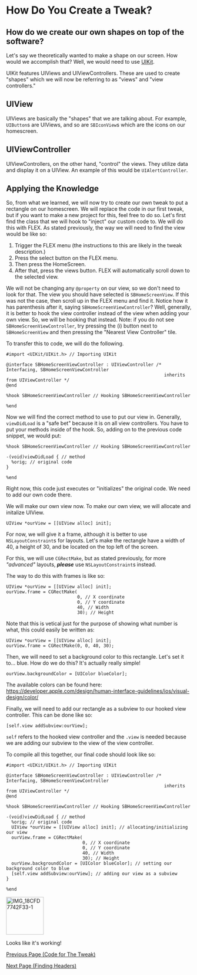 # How Do You Create a Tweak?

## How do we create our own shapes on top of the software?

Let's say we theoretically wanted to make a shape on our screen. How would we accomplish that? Well, we would need to use <a href="https://developer.apple.com/documentation/uikit?language=objc">UIKit</a>. 

UIKit features UIViews and UIViewControllers. These are used to create "shapes" which we will now be referring to as "views" and "view controllers."

## UIView
UIViews are basically the "shapes" that we are talking about. For example, `UIButton`s are UIViews, and so are `SBIconView`s which are the icons on our homescreen.

## UIViewController
UIViewControllers, on the other hand, "control" the views. They utilize data and display it on a UIView. An example of this would be `UIAlertController`.  

## Applying the Knowledge

So, from what we learned, we will now try to create our own tweak to put a rectangle on our homescreen. We will replace the code in our first tweak, but if you want to make a new project for this, feel free to do so. Let's first find the class that we will hook to "inject" our custom code to. We will do this with FLEX. As stated previously, the way we will need to find the view would be like so:

1. Trigger the FLEX menu (the instructions to this are likely in the tweak description.)
2. Press the select button on the FLEX menu.
3. Then press the HomeScreen.
4. After that, press the views button. FLEX will automatically scroll down to the selected view.

We will not be changing any `@property` on our view, so we don't need to look for that. The view you should have selected is `SBHomeScreenView`. If this was not the case, then scroll up in the FLEX menu and find it. Notice how it has parenthesis after it, saying `SBHomeScreenViewController`? Well, generally, it is better to hook the view controller instead of the view when adding your own view. So, we will be hooking that instead. 
Note: if you do not see `SBHomeScreenViewController`, try pressing the (i) button next to `SBHomeScreenView` and then pressing the "Nearest View Controller" tile.

To transfer this to code, we will do the following.

```objc
#import <UIKit/UIKit.h> // Importing UIKit

@interface SBHomeScreenViewController : UIViewController /* Interfacing, SBHomeScreenViewController
                                                            inherits from UIViewController */
@end

%hook SBHomeScreenViewController // Hooking SBHomeScreenViewController

%end
```

Now we will find the correct method to use to put our view in. Generally, `viewDidLoad` is a "safe bet" because it is on all view controllers. You have to put your methods inside of the hook. So, adding on to the previous code snippet, we would put:

```objc
%hook SBHomeScreenViewController // Hooking SBHomeScreenViewController

-(void)viewDidLoad { // method
  %orig; // original code
}

%end
```

Right now, this code just executes or "initializes" the original code. We need to add our own code there.

We will make our own view now. To make our own view, we will allocate and initalize UIView.

```objc
UIView *ourView = [[UIView alloc] init];
```

For now, we will give it a frame, although it is better to use `NSLayoutConstraint`s for layouts. Let's make the rectangle have a width of 40, a height of 30, and be located on the top left of the screen.

For this, we will use `CGRectMake`, but as stated previously, for more *"advanced"* layouts, ***please*** use `NSLayoutConstraint`s instead.

The way to do this with frames is like so:

```objc
UIView *ourView = [[UIView alloc] init];
ourView.frame = CGRectMake(
                           0, // X coordinate 
                           0, // Y coordinate
                           40, // Width
                           30); // Height
```

Note that this is vetical just for the purpose of showing what number is what, this could easily be written as:

```objc
UIView *ourView = [[UIView alloc] init];
ourView.frame = CGRectMake(0, 0, 40, 30); 
```

Then, we will need to set a background color to this rectangle. Let's set it to... blue. How do we do this? It's actually really simple!

```objc
ourView.backgroundColor = [UIColor blueColor];
```

The available colors can be found here: https://developer.apple.com/design/human-interface-guidelines/ios/visual-design/color/

Finally, we will need to add our rectangle as a subview to our hooked view controller. This can be done like so:

```objc
[self.view addSubview:ourView];
```

`self` refers to the hooked view controller and the `.view` is needed because we are adding our subview to the view of the view controller.

To compile all this together, our final code should look like so:

```objc
#import <UIKit/UIKit.h> // Importing UIKit

@interface SBHomeScreenViewController : UIViewController /* Interfacing, SBHomeScreenViewController
                                                            inherits from UIViewController */
@end

%hook SBHomeScreenViewController // Hooking SBHomeScreenViewController

-(void)viewDidLoad { // method
  %orig; // original code
  UIView *ourView = [[UIView alloc] init]; // allocating/initializing our view
  ourView.frame = CGRectMake(
                             0, // X coordinate 
                             0, // Y coordinate
                             40, // Width
                             30); // Height
  ourView.backgroundColor = [UIColor blueColor]; // setting our background color to blue
  [self.view addSubview:ourView]; // adding our view as a subview
}

%end
```

<img width="102" alt="IMG_18CFD7742F33-1" src="https://user-images.githubusercontent.com/81449663/140844150-c6246369-a493-47a5-a012-cf9acf4e5cdc.png">

Looks like it's working!


<a href="https://github.com/NightwindDev/Tweak-Tutorial/blob/main/p2_syntax.md">Previous Page (Code for The Tweak)</a>

<a href="https://github.com/NightwindDev/Tweak-Tutorial/blob/main/p4_headers.md">Next Page (Finding Headers)</a>
